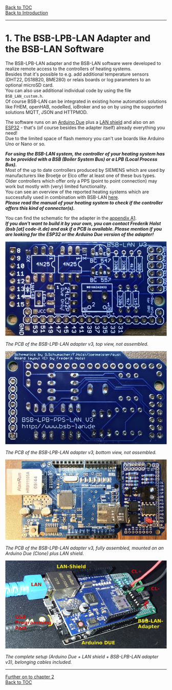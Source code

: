 [Back to TOC](toc.md)  
[Back to Introduction](index.md)    
    
---
# 1. The BSB-LPB-LAN Adapter and the BSB-LAN Software   
   
The BSB-LPB-LAN adapter and the BSB-LAN software were developed to realize remote access to the controllers of heating systems.  
Besides that it's possible to e.g. add additional temperature sensors (DHT22, DS18B20, BME280) or relais boards or log parameters to an optional microSD card.  
You can also use additional individual code by using the file `BSB_LAN_custom.h`.  
Of course BSB-LAN can be integrated in existing home automation solutions like FHEM, openHAB, nodeRed, ioBroker and so on by using the supported solutions MQTT, JSON and HTTPMOD.  
   
The software runs on an [Arduino Due](chap12.md#121-the-arduino-due) plus a [LAN shield](chap12.md#1211-due--lan-the-lan-shield) and also on an [ESP32](chap12.md#122-the-esp32) - that's (of course besides the adapter itself) already everything you need!  
Due to the limited space of flash memory you can't use boards like Arduino Uno or Nano or so.  

***For using the BSB-LAN system, the controller of your heating system has to be provided with a BSB (Boiler System Bus) or a LPB (Local Process Bus).***  
Most of the up to date controllers produced by SIEMENS which are used by manufacturers like Broetje or Elco offer at least one of these bus types.  
Older controllers which offer only a PPS (point to point connection) may work but mostly with (very) limited functionality.  
You can see an overview of the reported heating systems which are successfully used in combination with BSB-LAN [here](chap03.md#31-successfully-tested-heating-systems).  
***Please read the manual of your heating system to check if the controller offers this kind of connector(s).***  
  
You can find the schematic for the adapter in the [appendix A1](appendix_a1.md).  
***If you don't want to build it by your own, you can contact Frederik Holst (bsb [at] code-it.de) and ask if a PCB is available. Please mention if you are looking for the ESP32 or the Arduino Due version of the adapter!***  

<img src="https://raw.githubusercontent.com/1coderookie/BSB-LPB-LAN_EN/master/docs/pics/bsb-adapter-v3-unbestueckt-front.jpeg">

*The PCB of the BSB-LPB-LAN adapter v3, top view, not assembled.*  

<img src="https://raw.githubusercontent.com/1coderookie/BSB-LPB-LAN_EN/master/docs/pics/bsb-adapter-v3-unbestueckt-back.jpeg">

*The PCB of the BSB-LPB-LAN adapter v3, bottom view, not assembled.*
    
<img src="https://raw.githubusercontent.com/1coderookie/BSB-LPB-LAN_EN/master/docs/pics/bsb-adapter-komplett-due.jpeg">
    
*The PCB of the BSB-LPB-LAN adapter v3, fully assembled, mounted on an Arduino Due (Clone) plus LAN shield.*  
       
<img src="https://raw.githubusercontent.com/1coderookie/BSB-LPB-LAN_EN/master/docs/pics/HW-Setup.jpg">
    
*The complete setup (Arduino Due + LAN shield + BSB-LPB-LAN adapter v3), belonging cables included.*      
    
---  
   
[Further on to chapter 2](chap02.md)      
[Back to TOC](toc.md)   
